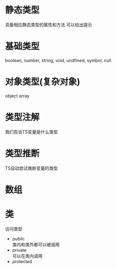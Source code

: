 # 静态类型  
具备相应静态类型的属性和方法 可以给出提示  

# 基础类型  
boolean, number, string, void, undfined, symbol, null
# 对象类型(复杂对象)  
object array  
# 类型注解  
我们告诉TS变量是什么类型  
# 类型推断  
TS自动尝试推断变量的类型  


# 数组  

# 类  
访问类型  
- pubilc  
  类内和类外都可以被调用  
- private  
  可以在类内调用  
- protected  